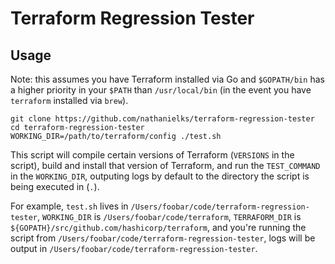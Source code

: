 # Terraform Regression Tester

## Usage

Note: this assumes you have Terraform installed via Go and `$GOPATH/bin` has a higher priority in your `$PATH` than `/usr/local/bin` (in the event you have `terraform` installed via `brew`).

```
git clone https://github.com/nathanielks/terraform-regression-tester
cd terraform-regression-tester
WORKING_DIR=/path/to/terraform/config ./test.sh
```

This script will compile certain versions of Terraform (`VERSIONS` in the script), build and install that version of Terraform, and run the `TEST_COMMAND` in the `WORKING_DIR`, outputing logs by default to the directory the script is being executed in (`.`).

For example, `test.sh` lives in `/Users/foobar/code/terraform-regression-tester`,  `WORKING_DIR` is `/Users/foobar/code/terraform`, `TERRAFORM_DIR` is `${GOPATH}/src/github.com/hashicorp/terraform`, and you're running the script from `/Users/foobar/code/terraform-regression-tester`, logs will be output in `/Users/foobar/code/terraform-regression-tester`.
